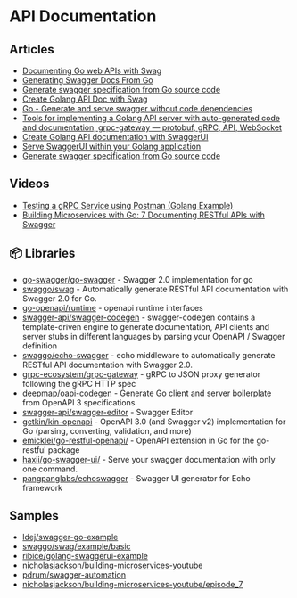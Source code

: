 # API Documentation

## Articles
- [Documenting Go web APIs with Swag](https://blog.logrocket.com/documenting-go-web-apis-with-swag/)
- [Generating Swagger Docs From Go](https://ldej.nl/post/generating-swagger-docs-from-go/)
- [Generate swagger specification from Go source code](https://medium.com/@pedram.esmaeeli/generate-swagger-specification-from-go-source-code-648615f7b9d9)
- [Create Golang API Doc with Swag](https://adityarama1210.medium.com/create-golang-api-doc-with-swag-d73be1767d39)
- [Go - Generate and serve swagger without code dependencies](https://devandchill.com/posts/2021/09/go-generate-and-serve-swagger-without-code-dependencies/)
- [Tools for implementing a Golang API server with auto-generated code and documentation, grpc-gateway — protobuf, gRPC, API, WebSocket](https://levelup.gitconnected.com/tools-for-implementing-a-golang-api-server-with-auto-generated-code-and-documentation-694262e3866c)
- [Create Golang API documentation with SwaggerUI](https://www.ribice.ba/swagger-golang/)
- [Serve SwaggerUI within your Golang application](https://ribice.medium.com/serve-swaggerui-within-your-golang-application-5486748a5ed4)
- [Generate swagger specification from Go source code](https://medium.com/@pedram.esmaeeli/generate-swagger-specification-from-go-source-code-648615f7b9d9)
## Videos
- [Testing a gRPC Service using Postman (Golang Example)](https://www.youtube.com/watch?v=yluYiCj71ss)
- [Building Microservices with Go: 7 Documenting RESTful APIs with Swagger](https://www.youtube.com/watch?v=07XhTqE-j8k)
## 📦 Libraries
- [go-swagger/go-swagger](https://github.com/go-swagger/go-swagger) - Swagger 2.0 implementation for go
- [swaggo/swag](https://github.com/swaggo/swag) - Automatically generate RESTful API documentation with Swagger 2.0 for Go.
- [go-openapi/runtime](https://github.com/go-openapi/runtime) - openapi runtime interfaces
- [swagger-api/swagger-codegen](https://github.com/swagger-api/swagger-codegen) - swagger-codegen contains a template-driven engine to generate documentation, API clients and server stubs in different languages by parsing your OpenAPI / Swagger definition
- [swaggo/echo-swagger](https://github.com/swaggo/echo-swagger) - echo middleware to automatically generate RESTful API documentation with Swagger 2.0.
- [grpc-ecosystem/grpc-gateway](https://github.com/grpc-ecosystem/grpc-gateway) - gRPC to JSON proxy generator following the gRPC HTTP spec
- [deepmap/oapi-codegen](https://github.com/deepmap/oapi-codegen) - Generate Go client and server boilerplate from OpenAPI 3 specifications
- [swagger-api/swagger-editor](https://github.com/swagger-api/swagger-editor) - Swagger Editor
- [getkin/kin-openapi](https://github.com/getkin/kin-openapi) - OpenAPI 3.0 (and Swagger v2) implementation for Go (parsing, converting, validation, and more)
- [emicklei/go-restful-openapi/](https://github.com/emicklei/go-restful-openapi/) - OpenAPI extension in Go for the go-restful package
- [haxii/go-swagger-ui/](https://github.com/haxii/go-swagger-ui/) - Serve your swagger documentation with only one command.
- [pangpanglabs/echoswagger](https://github.com/pangpanglabs/echoswagger) - Swagger UI generator for Echo framework
## Samples
- [ldej/swagger-go-example](https://github.com/ldej/swagger-go-example)
- [swaggo/swag/example/basic](https://github.com/swaggo/swag/tree/master/example/basic)
- [ribice/golang-swaggerui-example](https://github.com/ribice/golang-swaggerui-example)
- [nicholasjackson/building-microservices-youtube](https://github.com/nicholasjackson/building-microservices-youtube)
- [pdrum/swagger-automation](https://github.com/pdrum/swagger-automation)
- [nicholasjackson/building-microservices-youtube/episode_7](https://github.com/nicholasjackson/building-microservices-youtube/blob/episode_7/product-api)